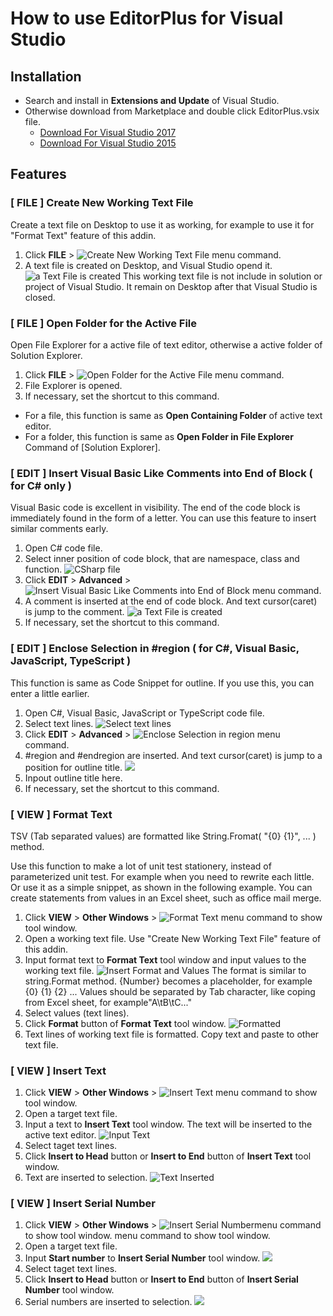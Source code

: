 # How to use EditorPlus for Visual Studio

## Installation
- Search and install in **Extensions and Update** of Visual Studio.
- Otherwise download from Marketplace and double click EditorPlus.vsix file.
  - [Download For Visual Studio 2017](https://marketplace.visualstudio.com/items?itemName=SHIN-ICHIKOGA.EditorPlusforVisualStudio2017)
  - [Download For Visual Studio 2015](https://marketplace.visualstudio.com/items?itemName=SHIN-ICHIKOGA.EditorPlus)

## Features
### [ FILE ] Create New Working Text File 
Create a text file on Desktop to use it as working, for example to use it for "Format Text" feature of this addin.
1. Click **FILE** > ![Create New Working Text File ](images-VS-en/image1-1-CreateNewWorkingTextFile.png) menu command.
1. A text file is created on Desktop, and Visual Studio opend it.
![a Text File is created ](images-VS-en/image1-2-TextFileIsCreated.png) 
This working text file is not include in solution or project of Visual Studio. It remain on Desktop after that Visual Studio is closed.

### [ FILE ] Open Folder for the Active File 
Open File Explorer for a active file of text editor, otherwise a active folder of Solution Explorer.

1. Click  **FILE** > ![Open Folder for the Active File](images-VS-en/image2-OpenFolderForTheActiveFile.png) menu command.
1. File Explorer is opened.
1. If necessary, set the shortcut to this command. 
-  For a file, this function is same as **Open Containing Folder** of active text editor.
 - For a folder, this function is same as **Open Folder in File Explorer** Command of [Solution Explorer].

### [ EDIT ] Insert Visual Basic Like Comments into End of Block ( for C&#35; only ) 
Visual Basic code is excellent in visibility. The end of the code block is immediately found in the form of a letter. You can use this feature to insert similar comments early.
1. Open C&#35; code file.
1. Select inner position of code block, that are namespace, class and function.
![CSharp file](images-VS-en/image3-1-CSharpFile.png) 
1. Click **EDIT** > **Advanced** > ![Insert Visual Basic Like Comments into End of Block ](images-VS-en/image3-2-InsertVisualBasicLikeComment.png) menu command.
1. A comment is inserted at the end of code block. And text cursor(caret) is jump to the comment.
![a Text File is created ](images-VS-en/image3-3-Comment.png) 
1. If necessary, set the shortcut to this command. 


### [ EDIT ] Enclose Selection in &#35;region ( for C#, Visual Basic, JavaScript, TypeScript ) 
This function is same as Code Snippet for outline. If you use this, you can enter a little earlier.
1. Open C&#35;, Visual Basic, JavaScript or TypeScript code file.
1. Select text lines.
![Select text lines](images-VS-en/image4-1-SelectText.png)
1. Click **EDIT** > **Advanced** > ![Enclose Selection in region](images-VS-en/image4-2-EncloseSelectionInRegion.png) menu command.
1. &#35;region  and &#35;endregion are inserted. And text cursor(caret) is jump to a position for outline title.
![](images-VS-en/image4-3-Region.png) 
1. Inpout outline title here.
1. If necessary, set the shortcut to this command. 

### [ VIEW ] Format Text 
TSV (Tab separated values) are formatted like String.Fromat( "{0} {1}", ... ) method.

Use this function to make a lot of unit test stationery, instead of parameterized unit test. For example when you need to rewrite each little. Or use it as a simple snippet, as shown in the following example. You can create statements from values in an Excel sheet, such as office mail merge.

1. Click **VIEW** > **Other Windows** > ![Format Text](images-VS-en/image5-1-FormatText.png) menu command to show tool window.
1. Open a working text file. Use "Create New Working Text File" feature of this addin.
1. Input format text to **Format Text** tool window and input values to the working text file.
![Insert Format and Values](images-VS-en/image5-2-InsertFormat.png)
The format is similar to string.Format method. {Number} becomes a placeholder, for example {0} {1} {2} ...
Values should be separated by Tab character, like coping from Excel sheet, for example"A\tB\tC..."
1. Select values (text lines).
1. Click **Format** button of **Format Text** tool window.
![Formatted](images-VS-en/image5-3-Formatted.png)
1. Text lines of working text file is formatted. Copy text and paste to other text file.

### [ VIEW ] Insert Text 
1. Click **VIEW** > **Other Windows** > ![Insert Text ](images-VS-en/image6-1-InsertText.png) menu command to show tool window.
1. Open a target text file.
1. Input a text to **Insert Text** tool window. The text will be inserted to the active text editor.
![Input Text](images-VS-en/image6-2-InputText.png)
1. Select taget text lines.
1. Click **Insert to Head** button or  **Insert to End** button of **Insert Text** tool window.
1. Text are inserted to selection.
![Text Inserted](images-VS-en/image6-3-Inserted.png)

### [ VIEW ] Insert Serial Number 
1. Click **VIEW** > **Other Windows** > ![Insert Serial Number ](images-VS-en/image7-1-InsertSerialNumber.png)menu command to show tool window.
menu command to show tool window.
1. Open a target text file.
1. Input **Start number** to **Insert Serial Number** tool window. 
![](images-VS-en/image7-2-InputText.png)
1. Select taget text lines.
1. Click **Insert to Head** button or  **Insert to End** button of **Insert Serial Number** tool window.
1. Serial numbers are inserted to selection.
![](images-VS-en/image7-3-Inserted.png)
